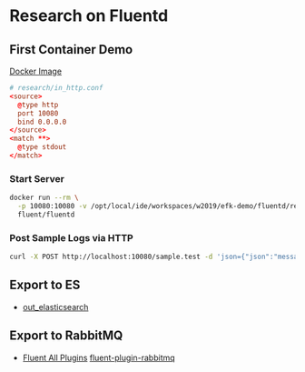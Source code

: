 # Research on Fluentd

## First Container Demo

[Docker Image](https://docs.fluentd.org/v/0.12/container-deployment/install-by-docker)

```conf
# research/in_http.conf
<source>
  @type http
  port 10080
  bind 0.0.0.0
</source>
<match **>
  @type stdout
</match>
```

### Start Server

```bash
docker run --rm \
  -p 10080:10080 -v /opt/local/ide/workspaces/w2019/efk-demo/fluentd/research:/fluentd/etc -e FLUENTD_CONF=in_http.conf \
  fluent/fluentd
```

### Post Sample Logs via HTTP

```bash
curl -X POST http://localhost:10080/sample.test -d 'json={"json":"message"}'
```

## Export to ES

- [out_elasticsearch](https://docs.fluentd.org/output/elasticsearch)

## Export to RabbitMQ

- [Fluent All Plugins](https://www.fluentd.org/plugins/all) [fluent-plugin-rabbitmq](https://github.com/nttcom/fluent-plugin-rabbitmq)